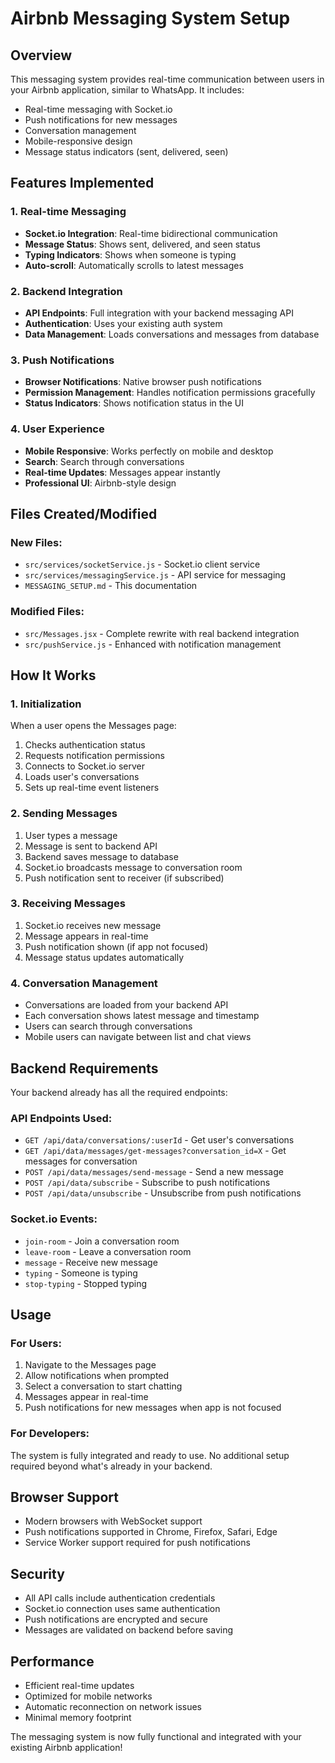 # Airbnb Messaging System Setup

## Overview
This messaging system provides real-time communication between users in your Airbnb application, similar to WhatsApp. It includes:

- Real-time messaging with Socket.io
- Push notifications for new messages
- Conversation management
- Mobile-responsive design
- Message status indicators (sent, delivered, seen)

## Features Implemented

### 1. Real-time Messaging
- **Socket.io Integration**: Real-time bidirectional communication
- **Message Status**: Shows sent, delivered, and seen status
- **Typing Indicators**: Shows when someone is typing
- **Auto-scroll**: Automatically scrolls to latest messages

### 2. Backend Integration
- **API Endpoints**: Full integration with your backend messaging API
- **Authentication**: Uses your existing auth system
- **Data Management**: Loads conversations and messages from database

### 3. Push Notifications
- **Browser Notifications**: Native browser push notifications
- **Permission Management**: Handles notification permissions gracefully
- **Status Indicators**: Shows notification status in the UI

### 4. User Experience
- **Mobile Responsive**: Works perfectly on mobile and desktop
- **Search**: Search through conversations
- **Real-time Updates**: Messages appear instantly
- **Professional UI**: Airbnb-style design

## Files Created/Modified

### New Files:
- `src/services/socketService.js` - Socket.io client service
- `src/services/messagingService.js` - API service for messaging
- `MESSAGING_SETUP.md` - This documentation

### Modified Files:
- `src/Messages.jsx` - Complete rewrite with real backend integration
- `src/pushService.js` - Enhanced with notification management

## How It Works

### 1. Initialization
When a user opens the Messages page:
1. Checks authentication status
2. Requests notification permissions
3. Connects to Socket.io server
4. Loads user's conversations
5. Sets up real-time event listeners

### 2. Sending Messages
1. User types a message
2. Message is sent to backend API
3. Backend saves message to database
4. Socket.io broadcasts message to conversation room
5. Push notification sent to receiver (if subscribed)

### 3. Receiving Messages
1. Socket.io receives new message
2. Message appears in real-time
3. Push notification shown (if app not focused)
4. Message status updates automatically

### 4. Conversation Management
- Conversations are loaded from your backend API
- Each conversation shows latest message and timestamp
- Users can search through conversations
- Mobile users can navigate between list and chat views

## Backend Requirements

Your backend already has all the required endpoints:

### API Endpoints Used:
- `GET /api/data/conversations/:userId` - Get user's conversations
- `GET /api/data/messages/get-messages?conversation_id=X` - Get messages for conversation
- `POST /api/data/messages/send-message` - Send a new message
- `POST /api/data/subscribe` - Subscribe to push notifications
- `POST /api/data/unsubscribe` - Unsubscribe from push notifications

### Socket.io Events:
- `join-room` - Join a conversation room
- `leave-room` - Leave a conversation room
- `message` - Receive new message
- `typing` - Someone is typing
- `stop-typing` - Stopped typing

## Usage

### For Users:
1. Navigate to the Messages page
2. Allow notifications when prompted
3. Select a conversation to start chatting
4. Messages appear in real-time
5. Push notifications for new messages when app is not focused

### For Developers:
The system is fully integrated and ready to use. No additional setup required beyond what's already in your backend.

## Browser Support
- Modern browsers with WebSocket support
- Push notifications supported in Chrome, Firefox, Safari, Edge
- Service Worker support required for push notifications

## Security
- All API calls include authentication credentials
- Socket.io connection uses same authentication
- Push notifications are encrypted and secure
- Messages are validated on backend before saving

## Performance
- Efficient real-time updates
- Optimized for mobile networks
- Automatic reconnection on network issues
- Minimal memory footprint

The messaging system is now fully functional and integrated with your existing Airbnb application!






